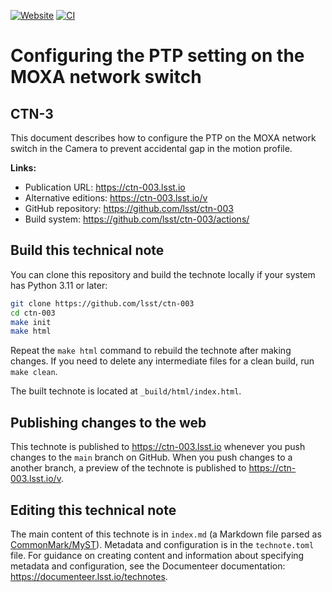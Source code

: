 [![Website](https://img.shields.io/badge/ctn--003-lsst.io-brightgreen.svg)](https://ctn-003.lsst.io)
[![CI](https://github.com/lsst/ctn-003/actions/workflows/ci.yaml/badge.svg)](https://github.com/lsst/ctn-003/actions/workflows/ci.yaml)

# Configuring the PTP setting on the MOXA network switch

## CTN-3

This document describes how to configure the PTP on the MOXA network switch in the Camera to prevent accidental gap in the motion profile.

**Links:**

- Publication URL: https://ctn-003.lsst.io
- Alternative editions: https://ctn-003.lsst.io/v
- GitHub repository: https://github.com/lsst/ctn-003
- Build system: https://github.com/lsst/ctn-003/actions/


## Build this technical note

You can clone this repository and build the technote locally if your system has Python 3.11 or later:

```sh
git clone https://github.com/lsst/ctn-003
cd ctn-003
make init
make html
```

Repeat the `make html` command to rebuild the technote after making changes.
If you need to delete any intermediate files for a clean build, run `make clean`.

The built technote is located at `_build/html/index.html`.

## Publishing changes to the web

This technote is published to https://ctn-003.lsst.io whenever you push changes to the `main` branch on GitHub.
When you push changes to a another branch, a preview of the technote is published to https://ctn-003.lsst.io/v.

## Editing this technical note

The main content of this technote is in `index.md` (a Markdown file parsed as [CommonMark/MyST](https://myst-parser.readthedocs.io/en/latest/index.html)).
Metadata and configuration is in the `technote.toml` file.
For guidance on creating content and information about specifying metadata and configuration, see the Documenteer documentation: https://documenteer.lsst.io/technotes.
